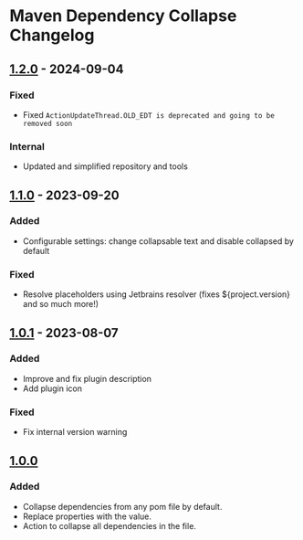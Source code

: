 # Maven Dependency Collapse Changelog

## [1.2.0] - 2024-09-04

### Fixed
- Fixed `ActionUpdateThread.OLD_EDT is deprecated and going to be removed soon`

### Internal
- Updated and simplified repository and tools

## [1.1.0] - 2023-09-20

### Added
- Configurable settings: change collapsable text and disable collapsed by default

### Fixed
- Resolve placeholders using Jetbrains resolver (fixes ${project.version} and so much more!)

## [1.0.1] - 2023-08-07

### Added
- Improve and fix plugin description
- Add plugin icon

### Fixed
- Fix internal version warning

## [1.0.0]

### Added
- Collapse dependencies from any pom file by default.
- Replace properties with the value.
- Action to collapse all dependencies in the file.

[1.2.0]: https://github.com/TrianguloY/mavenDependencyCollapse/compare/v1.1.0...v1.2.0
[1.1.0]: https://github.com/TrianguloY/mavenDependencyCollapse/compare/v1.0.1...v1.1.0
[1.0.1]: https://github.com/TrianguloY/mavenDependencyCollapse/compare/v1.0.0...v1.0.1
[1.0.0]: https://github.com/TrianguloY/mavenDependencyCollapse/commits/v1.0.0
